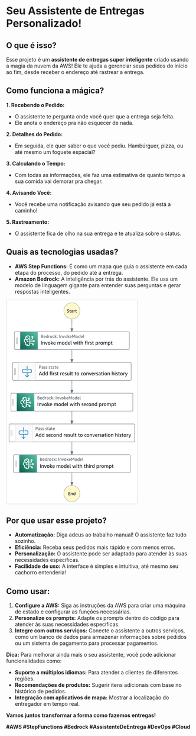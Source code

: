 # **Seu Assistente de Entregas Personalizado!**

## **O que é isso?**

Esse projeto é um **assistente de entregas super inteligente** criado usando a magia da nuvem da AWS!  Ele te ajuda a gerenciar seus pedidos do início ao fim, desde receber o endereço até rastrear a entrega.

## **Como funciona a mágica?**

**1. Recebendo o Pedido:**
   * O assistente te pergunta onde você quer que a entrega seja feita.
   * Ele anota o endereço pra não esquecer de nada.

**2. Detalhes do Pedido:**
   * Em seguida, ele quer saber o que você pediu. Hambúrguer, pizza, ou até mesmo um foguete espacial?  

**3. Calculando o Tempo:**
   * Com todas as informações, ele faz uma estimativa de quanto tempo a sua comida vai demorar pra chegar.

**4. Avisando Você:**
   * Você recebe uma notificação avisando que seu pedido já está a caminho!

**5. Rastreamento:**
   * O assistente fica de olho na sua entrega e te atualiza sobre o status.

## **Quais as tecnologias usadas?**

* **AWS Step Functions:** É como um mapa que guia o assistente em cada etapa do processo, do pedido até a entrega.
* **Amazon Bedrock:** A inteligência por trás do assistente. Ele usa um modelo de linguagem gigante para entender suas perguntas e gerar respostas inteligentes.

<img src="/imagem/sample-bedrock-prompt-chaining.png">

## **Por que usar esse projeto?**

* **Automatização:** Diga adeus ao trabalho manual! O assistente faz tudo sozinho.
* **Eficiência:** Receba seus pedidos mais rápido e com menos erros.
* **Personalização:** O assistente pode ser adaptado para atender às suas necessidades específicas.
* **Facilidade de uso:** A interface é simples e intuitiva, até mesmo seu cachorro entenderia! 

## **Como usar:**

1. **Configure a AWS:** Siga as instruções da AWS para criar uma máquina de estado e configurar as funções necessárias.
2. **Personalize os prompts:** Adapte os prompts dentro do código para atender às suas necessidades específicas.
3. **Integre com outros serviços:** Conecte o assistente a outros serviços, como um banco de dados para armazenar informações sobre pedidos ou um sistema de pagamento para processar pagamentos.

**Dica:** Para melhorar ainda mais o seu assistente, você pode adicionar funcionalidades como:

* **Suporte a múltiplos idiomas:** Para atender a clientes de diferentes regiões.
* **Recomendações de produtos:** Sugerir itens adicionais com base no histórico de pedidos.
* **Integração com aplicativos de mapa:** Mostrar a localização do entregador em tempo real.

**Vamos juntos transformar a forma como fazemos entregas!** 

**#AWS #StepFunctions #Bedrock #AssistenteDeEntrega #DevOps #Cloud**

